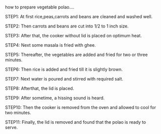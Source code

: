 how to prepare vegetable polao....

STEP1: At first rice,peas,carrots and beans are cleaned and washed well.

STEP2: Then carrots and beans are cut into 1/2 to 1 inch size.

STEP3: After that, the cooker without lid is placed on optimum heat.

STEP4: Next some masala is fried with ghee.

STEP5: Thereafter, the vegetables are added and fried for two or three minutes.

STEP6: Then rice is added and fried till it is slightly brown.

STEP7: Next water is poured and stirred with required salt.

STEP8: Afterthat, the lid is placed.

STEP9: After sometime, a hissing sound is heard.

STEP10: Then the cooker is removed from the oven and allowed to cool for two minutes.

STEP11: Finally, the lid is removed and found that the polao is ready to serve.